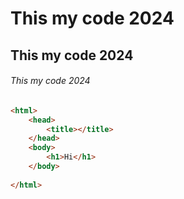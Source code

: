  # This my code 2024
## This my code 2024
###### This my code 2024
```html
<html>
    <head>
        <title></title>
    </head>  
    <body>
        <h1>Hi</h1>
    </body>           
        
</html>

